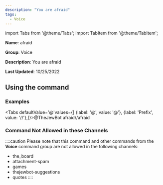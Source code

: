 ```yaml
---
description: "You are afraid"
tags:
  - Voice
---
```

import Tabs from '@theme/Tabs';
import TabItem from '@theme/TabItem';

**Name**: afraid

**Group**: Voice

**Description**: You are afraid

**Last Updated**: 10/25/2022

## Using the command

### Examples
<Tabs defaultValue='@'values={[ {label: '@', value: '@'}, {label: 'Prefix', value: '//'},]}><TabItem value='@'>@TheJewBot afraid</TabItem><TabItem value='//'>//afraid</TabItem></Tabs>

### Command Not Allowed in these Channels
::::caution Please note that this command and other commands from the **Voice** command group are not allowed in the following channels:
- the_board
- attachment-spam
- games
- thejewbot-suggestions
- quotes
::::
